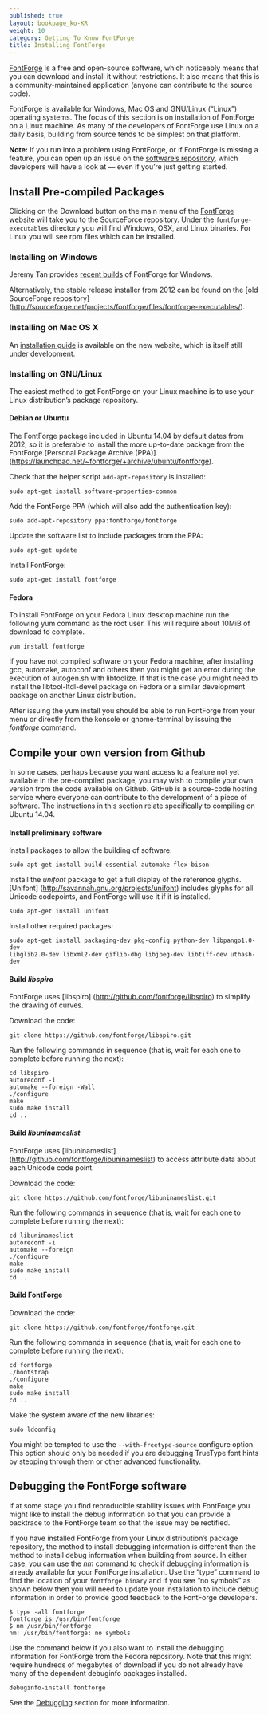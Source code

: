 ```yaml
---
published: true
layout: bookpage_ko-KR
weight: 10
category: Getting To Know FontForge
title: Installing FontForge
---
```


[FontForge] is a free and open-source software, which noticeably means that you can download and
install it without restrictions.  It also means that this is a community-maintained application (anyone can contribute to the source code).

FontForge is available for Windows, Mac OS and GNU/Linux (“Linux”) operating systems. The focus of this section is on installation of FontForge on a Linux machine. As many of the developers of FontForge use Linux on a daily basis, building from source tends to be simplest on that platform.

<p class="note"><b>Note:</b> If you run into a problem using FontForge, or if FontForge is missing a
feature, you can open up an issue on the <a href="https://github.com/fontforge/fontforge">software’s
repository</a>, which developers will have a look at &mdash; even if you’re just getting started.</p>


## Install Pre-compiled Packages

Clicking on the Download button on the main menu of the [FontForge website][FontForge] will take you
to the SourceForce repository. Under the `fontforge-executables` directory you will find Windows,
OSX, and Linux binaries. For Linux you will see rpm files which can be installed.

### Installing on Windows

Jeremy Tan provides [recent builds](http://sourceforge.net/projects/fontforgebuilds/) of
FontForge for Windows.

Alternatively, the stable release installer from 2012 can be found on the [old SourceForge repository]
(http://sourceforge.net/projects/fontforge/files/fontforge-executables/).

### Installing on Mac OS X

An [installation guide](http://fontforge.github.io/en-US/downloads/mac/) is available on the new
website, which is itself still under development.

### Installing on GNU/Linux

The easiest method to get FontForge on your Linux machine is to use your Linux distribution’s package repository.

#### Debian or Ubuntu

The FontForge package included in Ubuntu 14.04 by default dates from 2012, so it is preferable to install the more up-to-date package from the FontForge [Personal Package Archive (PPA)] (https://launchpad.net/~fontforge/+archive/ubuntu/fontforge).

Check that the helper script `add-apt-repository` is installed:
    
```
sudo apt-get install software-properties-common
```

Add the FontForge PPA (which will also add the authentication key):
    
```
sudo add-apt-repository ppa:fontforge/fontforge
```

Update the software list to include packages from the PPA:
    
```
sudo apt-get update
```

Install FontForge:
    
```
sudo apt-get install fontforge
```

#### Fedora

To install FontForge on your Fedora Linux desktop machine run the following yum command as the root
user. This will require about 10MiB of download to complete.

```
yum install fontforge
```

If you have not compiled software on your Fedora machine, after installing gcc, automake, autoconf
and others then you might get an error during the execution of autogen.sh with libtoolize. If that
is the case you might need to install the libtool-ltdl-devel package on Fedora or a similar
development package on another Linux distribution.

After issuing the yum install you should be able to run FontForge from your menu or directly from
the konsole or gnome-terminal by issuing the *fontforge* command.


## Compile your own version from Github

In some cases, perhaps because you want access to a feature not yet available in the pre-compiled package, you may wish to compile your own version from the code available on Github.  GitHub is a source-code hosting service where everyone can contribute to the development of a piece of software.  The instructions in this section relate specifically to compiling on Ubuntu 14.04.

#### Install preliminary software

Install packages to allow the building of software:

```
sudo apt-get install build-essential automake flex bison
```

Install the *unifont* package to get a full display of the reference glyphs.  [Unifont] (http://savannah.gnu.org/projects/unifont) includes glyphs for all Unicode codepoints, and FontForge will use it if it is installed.

```
sudo apt-get install unifont
```

Install other required packages: 

```
sudo apt-get install packaging-dev pkg-config python-dev libpango1.0-dev
libglib2.0-dev libxml2-dev giflib-dbg libjpeg-dev libtiff-dev uthash-dev
```

#### Build *libspiro*

FontForge uses [libspiro] (http://github.com/fontforge/libspiro) to simplify the drawing of curves.

Download the code:

```
git clone https://github.com/fontforge/libspiro.git
```

Run the following commands in sequence (that is, wait for each one to complete before running the next):

```
cd libspiro
autoreconf -i
automake --foreign -Wall
./configure
make
sudo make install
cd ..
```

#### Build *libuninameslist*

FontForge uses [libuninameslist] (http://github.com/fontforge/libuninameslist) to access attribute data about each Unicode code point.

Download the code:

```
git clone https://github.com/fontforge/libuninameslist.git
```

Run the following commands in sequence (that is, wait for each one to complete before running the next):

```
cd libuninameslist
autoreconf -i
automake --foreign
./configure
make
sudo make install
cd ..
```

#### Build FontForge

Download the code:

```
git clone https://github.com/fontforge/fontforge.git
```

Run the following commands in sequence (that is, wait for each one to complete before running the next):

```
cd fontforge
./bootstrap
./configure
make
sudo make install
cd ..
```

Make the system aware of the new libraries:
    
```
sudo ldconfig
```

You might be tempted to use the `--with-freetype-source` configure option. This option should only
be needed if you are debugging TrueType font hints by stepping through them or other advanced
functionality.


## Debugging the FontForge software

If at some stage you find reproducible stability issues with FontForge you might like to install the
debug information so that you can provide a backtrace to the FontForge team so that the issue may be
rectified.

If you have installed FontForge from your Linux distribution’s package repository, the method to
install debugging information is different than the method to install debug information when building
from source. In either case, you can use the *nm* command to check if debugging information is
already available for your FontForge installation. Use the “type” command to find the
location of your `fontforge binary` and if you see “no symbols” as shown below then you will need to
update your installation to include debug information in order to provide good feedback to the
FontForge developers.

```
$ type -all fontforge
fontforge is /usr/bin/fontforge
$ nm /usr/bin/fontforge
nm: /usr/bin/fontforge: no symbols
```

Use the command below if you also want to install the debugging information for FontForge from the
Fedora repository. Note that this might require hundreds of megabytes of download if you do not
already have many of the dependent debuginfo packages installed.

```
debuginfo-install fontforge
```

See the [Debugging] section for more information.


[FontForge]: http://fontforge.github.io/
[Debugging]: When_Things_Go_Wrong_With_Fontforge_Itself.html
